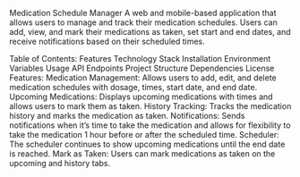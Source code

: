 Medication Schedule Manager
A web and mobile-based application that allows users to manage and track their medication schedules. Users can add, view, and mark their medications as taken, set start and end dates, and receive notifications based on their scheduled times.

Table of Contents:
Features
Technology Stack
Installation
Environment Variables
Usage
API Endpoints
Project Structure
Dependencies
License
Features:
Medication Management:
Allows users to add, edit, and delete medication schedules with dosage, times, start date, and end date.
Upcoming Medications:
Displays upcoming medications with times and allows users to mark them as taken.
History Tracking:
Tracks the medication history and marks the medication as taken.
Notifications:
Sends notifications when it’s time to take the medication and allows for flexibility to take the medication 1 hour before or after the scheduled time.
Scheduler:
The scheduler continues to show upcoming medications until the end date is reached.
Mark as Taken:
Users can mark medications as taken on the upcoming and history tabs.
